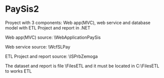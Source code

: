 # PaySis2

Proyect with 3 components: Web app(MVC), web service and database model with ETL Project and report in .NET

Web app(MVC) source: 
\WebApplicationPaySis


Web service source:
\WcfSLPay


ETL Project and report source:
\ISPrbZemoga

The dataset and report is file \FilesETL and it must be located in C:\FilesETL to works ETL
